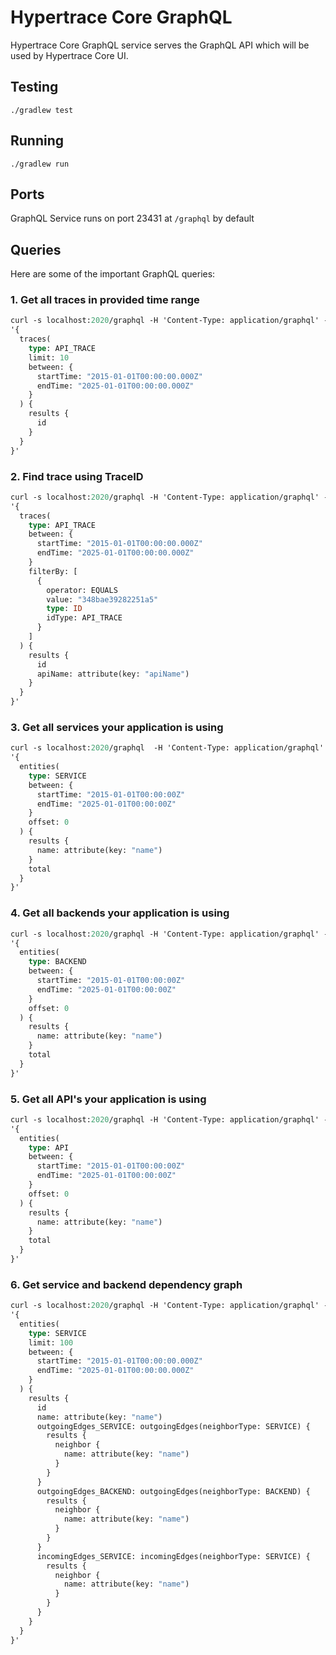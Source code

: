 # Hypertrace Core GraphQL
Hypertrace Core GraphQL service serves the GraphQL API which will be used by Hypertrace Core UI.

## Testing

`./gradlew test`

## Running

`./gradlew run`

## Ports

GraphQL Service runs on port 23431 at `/graphql` by default

## Queries
Here are some of the important GraphQL queries:

### 1. Get all traces in provided time range

```graphql
curl -s localhost:2020/graphql -H 'Content-Type: application/graphql' -d\
'{
  traces(
    type: API_TRACE
    limit: 10
    between: {
      startTime: "2015-01-01T00:00:00.000Z"
      endTime: "2025-01-01T00:00:00.000Z"
    }
  ) {
    results {
      id
    }
  }
}'
```

### 2. Find trace using TraceID

```graphql
curl -s localhost:2020/graphql -H 'Content-Type: application/graphql' -d \
'{
  traces(
    type: API_TRACE
    between: {
      startTime: "2015-01-01T00:00:00.000Z"
      endTime: "2025-01-01T00:00:00.000Z"
    }
    filterBy: [
      {
        operator: EQUALS
        value: "348bae39282251a5"
        type: ID
        idType: API_TRACE
      }
    ]
  ) {
    results {
      id
      apiName: attribute(key: "apiName") 
    }
  }
}'
```

### 3. Get all services your application is using

```graphql
curl -s localhost:2020/graphql  -H 'Content-Type: application/graphql' -d \
'{
  entities(
    type: SERVICE 
    between: {
      startTime: "2015-01-01T00:00:00Z"
      endTime: "2025-01-01T00:00:00Z"
    }
    offset: 0
  ) {
    results {
      name: attribute(key: "name")
    }
    total
  }
}'
```

### 4. Get all backends your application is using

```graphql
curl -s localhost:2020/graphql -H 'Content-Type: application/graphql' -d \
'{
  entities(
    type: BACKEND
    between: {
      startTime: "2015-01-01T00:00:00Z"
      endTime: "2025-01-01T00:00:00Z"
    }
    offset: 0
  ) {
    results {
      name: attribute(key: "name")
    }
    total
  }
}'
```

### 5. Get all API's your application is using

```graphql
curl -s localhost:2020/graphql -H 'Content-Type: application/graphql' -d \
'{
  entities(
    type: API
    between: {
      startTime: "2015-01-01T00:00:00Z"
      endTime: "2025-01-01T00:00:00Z"
    }
    offset: 0
  ) {
    results {
      name: attribute(key: "name")
    }
    total
  }
}'
```

### 6. Get service and backend dependency graph

```graphql
curl -s localhost:2020/graphql -H 'Content-Type: application/graphql' -d \
'{
  entities(
    type: SERVICE
    limit: 100
    between: {
      startTime: "2015-01-01T00:00:00.000Z"
      endTime: "2025-01-01T00:00:00.000Z"
    }
  ) {
    results {
      id
      name: attribute(key: "name")
      outgoingEdges_SERVICE: outgoingEdges(neighborType: SERVICE) {
        results {
          neighbor {
            name: attribute(key: "name")
          }
        }
      }
      outgoingEdges_BACKEND: outgoingEdges(neighborType: BACKEND) {
        results {
          neighbor {
            name: attribute(key: "name")
          }
        }
      }
      incomingEdges_SERVICE: incomingEdges(neighborType: SERVICE) {
        results {
          neighbor {
            name: attribute(key: "name")
          }
        }
      }
    }
  }
}'
```